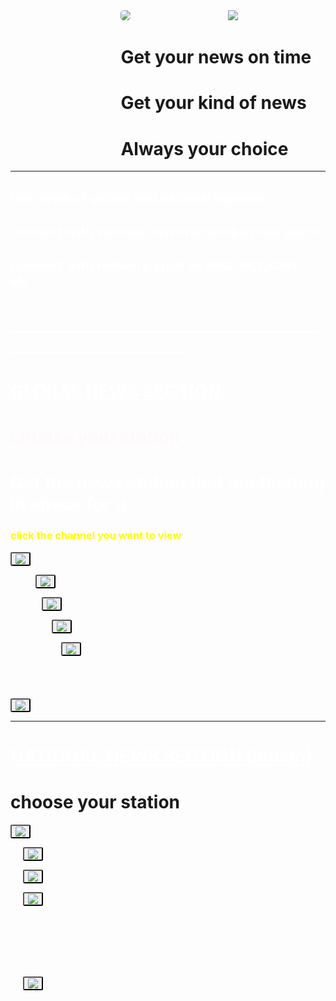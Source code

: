 <!DOCTYPE html>
<html>
<head>
	<title>the news station</title>
	<body background="https://github.com/yashprogramme/the-news-station/blob/main/astronomy-gb9a3b3e76_1280.jpg">
			<img src="C:\Users\hp\Desktop\memes.png" style="margin-left: 35%;border-radius: 30%; ">
	<img src="\C:\Users\hp\Desktop\hel.jpg" style="margin-left: 30%;border-radius: 0% ">
	<h1 style="margin-left: 35%;">Get your news on time</h1>
	<h1 style="margin-left: 35%;">Get your kind of news</h1>
	<h1 style="margin-left: 35%;">Always your choice</h1>
<hr>
		<h2 style="color: white">Get news of global and national together</h2>
		<h2 style="color: white">connect with various news network in one place</h2>
		<h2 style="color: white">connect with network such as BBC,SKY,CNN etc..</h2>
	<h1 style="color:white">__________________________________________________________</h1>

<u><h1 style="color: white">GLOBAL NEWS SECTION</u></h1>
<h1 style="color: snow">choose your station</h1>
<h1 style="color: white">Get the news station that are floating in space for u. </h1>
<h3 style="color: yellow">click the channel you want to view</h3>
<a href="https://www.bbc.com/news"><button onclick=""><img src="C:\Users\hp\Desktop\BBC.png"></button></a>

<a href="https://edition.cnn.com/"> <button style="margin-left: 8%"><img src="C:\Users\hp\Desktop\cnn.png"></button> </a>


<a href="https://news.sky.com/"> <button style="margin-left: 10%"><img src="C:\Users\hp\Desktop\sky news.jpg"></button> </a>

<a href="https://www.foxnews.com/"> <button style="margin-left: 13%"><img src="C:\Users\hp\Desktop\fox news.png"></button> </a>

<a href="https://www.euronews.com/"> <button style="margin-left: 16%"><img src="C:\Users\hp\Desktop\euro news.jpg"></button> </a>
<br>
<br>
<br>
<br>
<br>
<a href="https://www.theguardian.com/"> <button ><img src="C:\Users\hp\Desktop\the guardian.png"></button> </a>
<hr>

<u><h1 style="color: white">NATIONAL NEWS SECTION (Indian)</u></h1>
<h1>choose your station</h1>
<a href="https://www.hindustantimes.com/"><button onclick=""><img src="C:\Users\hp\Desktop\hindustan times.png"></button></a>

<a href="https://timesofindia.indiatimes.com/"><button style="margin-left: 20"><img src="C:\Users\hp\Desktop\the times of india.png"></button></a>

<a href="https://www.thestatesman.com/"><button style="margin-left: 20"><img src="C:\Users\hp\Desktop\statesmen.png"></button></a>

<a href="https://indianexpress.com/"><button style="margin-left: 20"><img src="C:\Users\hp\Desktop\the indian express.jpg"></button></a>

<style type="text/css">
	img{ border-radius: 10%;

	}
	button{ border-radius: 10% 
	 }
</style>
<br>
<br>
<br>
<br>
<br>

<a href="https://www.deccanherald.com/"><button style="margin-left: 20"><img src="C:\Users\hp\Desktop\deccan1.png"></button></a>



</head> 
</body>
</html>
